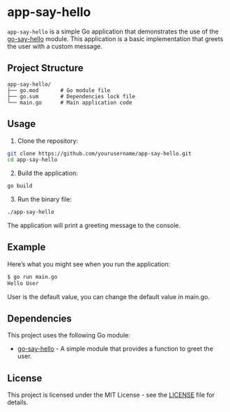 # app-say-hello
`app-say-hello` is a simple Go application that demonstrates the use of the [go-say-hello](https://github.com/mhaatha/go-say-hello) module. This application is a basic implementation that greets the user with a custom message.

## Project Structure
```plaintext
app-say-hello/
├── go.mod       # Go module file
├── go.sum       # Dependencies lock file
└── main.go      # Main application code
```

## Usage
1. Clone the repository:
```bash
git clone https://github.com/yourusername/app-say-hello.git
cd app-say-hello
```

2. Build the application:
```bash
go build
```

3. Run the binary file:
```bash
./app-say-hello
```
The application will print a greeting message to the console.

## Example
Here’s what you might see when you run the application:

```bash
$ go run main.go
Hello User
```

User is the default value, you can change the default value in main.go.

## Dependencies
This project uses the following Go module:
- [go-say-hello](https://github.com/mhaatha/go-say-hello) - A simple module that provides a function to greet the user.

## License
This project is licensed under the MIT License - see the [LICENSE](https://github.com/mhaatha/app-say-hello/blob/main/LICENSE) file for details.
